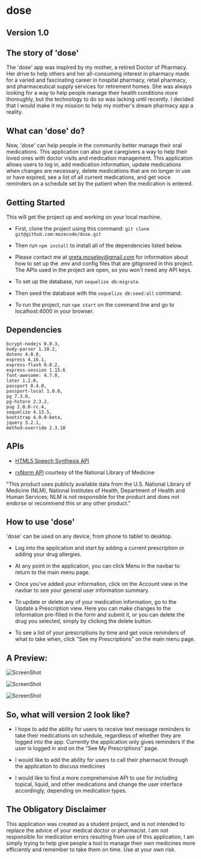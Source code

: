 # dose
## Version 1.0

## The story of 'dose'

The 'dose' app was inspired by my mother, a retired Doctor of Pharmacy.  Her drive to help others and her all-consuming interest in pharmacy made for a varied and fascinating career in hospital pharmacy, retail pharmacy, and pharmaceutical supply services for retirement homes.  She was always looking for a way to help people manage their health conditions more thoroughly, but the technology to do so was lacking until recently.  I decided that I would make it my mission to help my mother's dream pharmacy app a reality.

## What can 'dose' do?
Now, 'dose' can help people in the community better manage their oral medications.  This application can also give caregivers a way to help their loved ones with doctor visits and medication management.  This application allows users to log in, add medication information, update medications when changes are necessary, delete medications that are no longer in use or have expired, see a list of all current medications, and get voice reminders on a schedule set by the patient when the medication is entered.

## Getting Started
This will get the project up and working on your local machine.

- First, clone the project using this command: ```git clone git@github.com:mozecode/dose.git```

- Then run ```npm install``` to install all of the dependencies listed below.

- Please contact me at greta.moseley@gmail.com for information about how to set up the .env and config files that are gitignored in this project.  The APIs used in the project are open, so you won't need any API keys.

- To set up the database, run ```sequelize db:migrate```.

- Then seed the database with the ```sequelize db:seed:all``` command.

- To run the project, run ```npm start``` on the command line and go to localhost:4000 in your browser.

## Dependencies
    bcrypt-nodejs 0.0.3,
    body-parser 1.18.2,
    dotenv 4.0.0,
    express 4.16.1,
    express-flash 0.0.2,
    express-session 1.15.6
    font-awesome: 4.7.0,
    later 1.2.0,
    passport 0.4.0,
    passport-local 1.0.0,
    pg 7.3.0,
    pg-hstore 2.3.2,
    pug 2.0.0-rc.4,
    sequelize 4.13.5,
    bootstrap 4.0.0-beta,
    jquery 3.2.1,
    method-override 2.3.10

## APIs
- [HTML5 Speech Synthesis API](http://creative-punch.net/2014/10/intro-html5-speech-synthesis-api/)

- [rxNorm API](https://mor.nlm.nih.gov/download/rxnav/RxNormAPIs.html#) courtesy of the National Library of Medicine

"This product uses publicly available data from the U.S. National Library of Medicine (NLM), National Institutes of Health, Department of Health and Human Services; NLM is not responsible for the product and does not endorse or recommend this or any other product."

## How to use 'dose'

'dose' can be used on any device, from phone to tablet to desktop.

- Log into the application and start by adding a current prescription or adding your drug allergies.

- At any point in the application, you can click Menu in the navbar to return to the main menu page.

- Once you've added your information, click on the Account view in the navbar to see your general user information summary.

- To update or delete any of your medication information, go to the Update a Prescription view.  Here you can make changes to the information pre-filled in the form and submit it, or you can delete the drug you selected, simply by clicking the delete button.


- To see a list of your prescriptions by time and get voice reminders of what to take when, click "See my Prescriptions" on the main menu page.

## A Preview:


![ScreenShot](https://www.dropbox.com/s/gpfzlbgq4d88upo/Screenshot%202017-11-09%2011.55.14.jpg?dl=0)

![ScreenShot](https://www.dropbox.com/s/fhfm73ljbktxhrs/Screenshot%202017-11-09%2013.54.30.jpg?dl=0)

![ScreenShot](https://www.dropbox.com/s/6yj1uonavzuer27/Screenshot%202017-11-09%2013.45.04.jpg?dl=0)


## So, what will version 2 look like?
- I hope to add the ability for users to receive text message reminders to take their medications on schedule, regardless of whether they are logged into the app.  Currently the application only gives reminders if the user is logged in and on the "See My Prescriptions" page.

- I would like to add the ability for users to call their pharmacist through the application to discuss medicines

- I would like to find a more comprehensive API to use for including topical, liquid, and other medications and change the user interface accordingly, depending on medication types.

## The Obligatory Disclaimer

This application was created as a student project, and is not intended to replace the advice of your medical doctor or pharmacist.  I am not responsible for medication errors resulting from use of this application, I am simply trying to help give people a tool to manage their own medicines more efficiently and remember to take them on time.  Use at your own risk.
